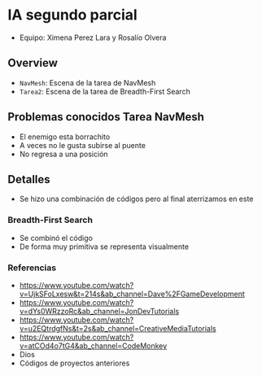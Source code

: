 # IA segundo parcial
- Equipo: Ximena Perez Lara y Rosalío Olvera


##  Overview

- `NavMesh`: Escena de la tarea de NavMesh
- `Tarea2`: Escena de la tarea de Breadth-First Search

## Problemas conocidos Tarea NavMesh
- El enemigo esta borrachito
- A veces no le gusta subirse al puente
- No regresa a una posición
## Detalles 
- Se hizo una combinación de códigos pero al final aterrizamos en este
### Breadth-First Search
- Se combinó el código
- De forma muy primitiva se representa visualmente
### Referencias

- https://www.youtube.com/watch?v=UjkSFoLxesw&t=214s&ab_channel=Dave%2FGameDevelopment
- https://www.youtube.com/watch?v=dYs0WRzzoRc&ab_channel=JonDevTutorials
- https://www.youtube.com/watch?v=u2EQtrdgfNs&t=2s&ab_channel=CreativeMediaTutorials
- https://www.youtube.com/watch?v=atCOd4o7tG4&ab_channel=CodeMonkey
- Dios 
- Códigos de proyectos anteriores 

